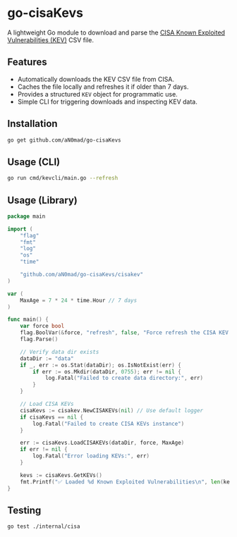 # go-cisaKevs

A lightweight Go module to download and parse the [CISA Known Exploited Vulnerabilities (KEV)](https://www.cisa.gov/known-exploited-vulnerabilities-catalog) CSV file.

## Features

- Automatically downloads the KEV CSV file from CISA.
- Caches the file locally and refreshes it if older than 7 days.
- Provides a structured `KEV` object for programmatic use.
- Simple CLI for triggering downloads and inspecting KEV data.

## Installation

```bash
go get github.com/aN0mad/go-cisaKevs
```

## Usage (CLI)

```bash
go run cmd/kevcli/main.go --refresh
```

## Usage (Library)

```go
package main

import (
	"flag"
	"fmt"
	"log"
	"os"
	"time"

	"github.com/aN0mad/go-cisaKevs/cisakev"
)

var (
	MaxAge = 7 * 24 * time.Hour // 7 days
)

func main() {
	var force bool
	flag.BoolVar(&force, "refresh", false, "Force refresh the CISA KEV file")
	flag.Parse()

	// Verify data dir exists
	dataDir := "data"
	if _, err := os.Stat(dataDir); os.IsNotExist(err) {
		if err := os.Mkdir(dataDir, 0755); err != nil {
			log.Fatal("Failed to create data directory:", err)
		}
	}

	// Load CISA KEVs
	cisaKevs := cisakev.NewCISAKEVs(nil) // Use default logger
	if cisaKevs == nil {
		log.Fatal("Failed to create CISA KEVs instance")
	}

	err := cisaKevs.LoadCISAKEVs(dataDir, force, MaxAge)
	if err != nil {
		log.Fatal("Error loading KEVs:", err)
	}

	kevs := cisaKevs.GetKEVs()
	fmt.Printf("✅ Loaded %d Known Exploited Vulnerabilities\n", len(kevs))
}

```

## Testing

```bash
go test ./internal/cisa
```